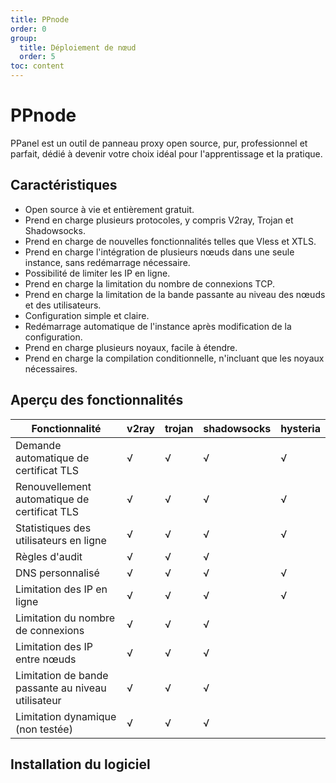 ```yaml
---
title: PPnode
order: 0
group: 
  title: Déploiement de nœud
  order: 5
toc: content
---
```


# PPnode

PPanel est un outil de panneau proxy open source, pur, professionnel et parfait, dédié à devenir votre choix idéal pour l'apprentissage et la pratique.

## Caractéristiques

- Open source à vie et entièrement gratuit.
- Prend en charge plusieurs protocoles, y compris V2ray, Trojan et Shadowsocks.
- Prend en charge de nouvelles fonctionnalités telles que Vless et XTLS.
- Prend en charge l'intégration de plusieurs nœuds dans une seule instance, sans redémarrage nécessaire.
- Possibilité de limiter les IP en ligne.
- Prend en charge la limitation du nombre de connexions TCP.
- Prend en charge la limitation de la bande passante au niveau des nœuds et des utilisateurs.
- Configuration simple et claire.
- Redémarrage automatique de l'instance après modification de la configuration.
- Prend en charge plusieurs noyaux, facile à étendre.
- Prend en charge la compilation conditionnelle, n'incluant que les noyaux nécessaires.

## Aperçu des fonctionnalités

| Fonctionnalité          | v2ray | trojan | shadowsocks | hysteria |
| ---------------------- | ----- | ------ | ----------- | -------- |
| Demande automatique de certificat TLS | √     | √      | √           | √        |
| Renouvellement automatique de certificat TLS | √     | √      | √           | √        |
| Statistiques des utilisateurs en ligne      | √     | √      | √           | √        |
| Règles d'audit        | √     | √      | √           |          |
| DNS personnalisé     | √     | √      | √           | √        |
| Limitation des IP en ligne    | √     | √      | √           | √        |
| Limitation du nombre de connexions       | √     | √      | √           |          |
| Limitation des IP entre nœuds   | √     | √      | √           |          |
| Limitation de bande passante au niveau utilisateur    | √     | √      | √           |          |
| Limitation dynamique (non testée)   | √     | √      | √           |          |

## Installation du logiciel

